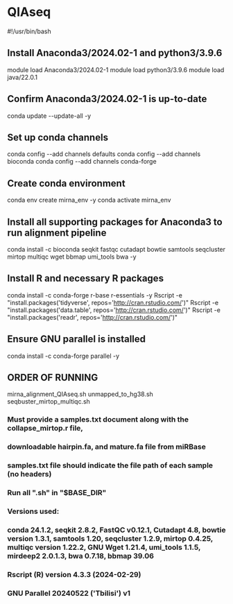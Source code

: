 # QIAseq

#!/usr/bin/bash

## Install Anaconda3/2024.02-1 and python3/3.9.6
module load Anaconda3/2024.02-1
module load python3/3.9.6
module load java/22.0.1

## Confirm Anaconda3/2024.02-1 is up-to-date
conda update --update-all -y

## Set up conda channels
conda config --add channels defaults
conda config --add channels bioconda
conda config --add channels conda-forge

## Create conda environment
conda env create mirna_env -y
conda activate mirna_env

## Install all supporting packages for Anaconda3 to run alignment pipeline
conda install -c bioconda seqkit fastqc cutadapt bowtie samtools seqcluster mirtop multiqc wget bbmap umi_tools bwa -y

## Install R and necessary R packages
conda install -c conda-forge r-base r-essentials -y
Rscript -e "install.packages('tidyverse', repos='http://cran.rstudio.com/')"
Rscript -e "install.packages('data.table', repos='http://cran.rstudio.com/')"
Rscript -e "install.packages('readr', repos='http://cran.rstudio.com/')"

## Ensure GNU parallel is installed
conda install -c conda-forge parallel -y 

## ORDER OF RUNNING
mirna_alignment_QIAseq.sh
unmapped_to_hg38.sh
seqbuster_mirtop_multiqc.sh

### Must provide a samples.txt document along with the collapse_mirtop.r file, 
### downloadable hairpin.fa, and mature.fa file from miRBase
### samples.txt file should indicate the file path of each sample (no headers)
### Run all ".sh" in "$BASE_DIR"

### Versions used:
### conda 24.1.2, seqkit 2.8.2, FastQC v0.12.1, Cutadapt 4.8, bowtie version 1.3.1, samtools 1.20, seqcluster 1.2.9, mirtop 0.4.25, multiqc version 1.22.2, GNU Wget 1.21.4, umi_tools 1.1.5, mirdeep2 2.0.1.3, bwa 0.7.18, bbmap 39.06
### Rscript (R) version 4.3.3 (2024-02-29)
### GNU Parallel 20240522 ('Tbilisi') v1

